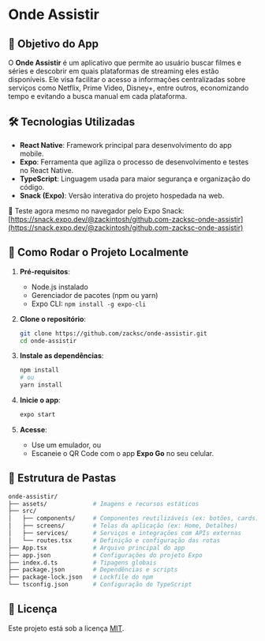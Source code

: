 # Onde Assistir

## 🎯 Objetivo do App

O **Onde Assistir** é um aplicativo que permite ao usuário buscar filmes e séries e descobrir em quais plataformas de streaming eles estão disponíveis. Ele visa facilitar o acesso a informações centralizadas sobre serviços como Netflix, Prime Video, Disney+, entre outros, economizando tempo e evitando a busca manual em cada plataforma.

## 🛠️ Tecnologias Utilizadas

- **React Native**: Framework principal para desenvolvimento do app mobile.
- **Expo**: Ferramenta que agiliza o processo de desenvolvimento e testes no React Native.
- **TypeScript**: Linguagem usada para maior segurança e organização do código.
- **Snack (Expo)**: Versão interativa do projeto hospedada na web.

🔗 Teste agora mesmo no navegador pelo Expo Snack:  
[https://snack.expo.dev/@zackintosh/github.com-zacksc-onde-assistir](https://snack.expo.dev/@zackintosh/github.com-zacksc-onde-assistir)

## 🚀 Como Rodar o Projeto Localmente

1. **Pré-requisitos**:
   - Node.js instalado
   - Gerenciador de pacotes (npm ou yarn)
   - Expo CLI: `npm install -g expo-cli`

2. **Clone o repositório**:
   ```bash
   git clone https://github.com/zacksc/onde-assistir.git
   cd onde-assistir
   ```

3. **Instale as dependências**:
   ```bash
   npm install
   # ou
   yarn install
   ```

4. **Inicie o app**:
   ```bash
   expo start
   ```

5. **Acesse**:
   - Use um emulador, ou
   - Escaneie o QR Code com o app **Expo Go** no seu celular.

## 📁 Estrutura de Pastas

```bash
onde-assistir/
├── assets/             # Imagens e recursos estáticos
├── src/
│   ├── components/     # Componentes reutilizáveis (ex: botões, cards)
│   ├── screens/        # Telas da aplicação (ex: Home, Detalhes)
│   ├── services/       # Serviços e integrações com APIs externas
│   └── routes.tsx      # Definição e configuração das rotas
├── App.tsx             # Arquivo principal do app
├── app.json            # Configurações do projeto Expo
├── index.d.ts          # Tipagens globais
├── package.json        # Dependências e scripts
├── package-lock.json   # Lockfile do npm
└── tsconfig.json       # Configuração do TypeScript
```

## 📄 Licença

Este projeto está sob a licença [MIT](LICENSE).